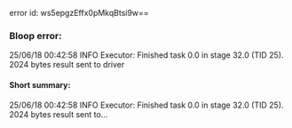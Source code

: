 error id: ws5epgzEffx0pMkqBtsi9w==
### Bloop error:

25/06/18 00:42:58 INFO Executor: Finished task 0.0 in stage 32.0 (TID 25). 2024 bytes result sent to driver
#### Short summary: 

25/06/18 00:42:58 INFO Executor: Finished task 0.0 in stage 32.0 (TID 25). 2024 bytes result sent to...